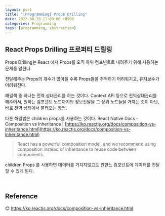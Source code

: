 ```yaml
---
layout: post
title: "[Programming] Props Drilling"
date: 2022-08-19 11:00:00 +0900
categories: Programming
tags: [programming, abstraction]
---
```


## React Props Drilling 프로퍼티 드릴링

Props Drilling는 React 에서 Props를 오직 하위 컴포넌트로 내려주기 위해 사용하는 문제를 말한다.

전달해주는 Props의 개수가 많아질 수록 Props들을 추적하기 어려워지고, 유지보수가 어려워진다.

해결책 중 하나는 전역 상태관리를 하는 것이다.
Context API 등으로 전역상태관리를 해주어서, 원하는 컴포넌트 노드까지의 정보전달을 그 상위 노드들을 거치는 것이 아닌, 바로 전역 상태에서 불러오는 방법.

다른 해결법은 children props를 사용하는 것이다.
React Native Docs - Composition vs Inheritance | [https://ko.reactjs.org/docs/composition-vs-inheritance.html](https://ko.reactjs.org/docs/composition-vs-inheritance.html)

> React has a powerful composition model, and we recommend using composition instead of inheritance to reuse code between components.

children Props 를 사용하면 데이터를 거치지않고도 원한느 컴포넌트에 데이터를 전달할 수 있게 된다.

<br/>

## Reference

😊 https://ko.reactjs.org/docs/composition-vs-inheritance.html
